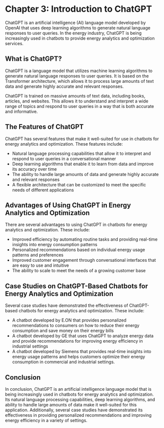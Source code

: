 Chapter 3: Introduction to ChatGPT
==================================

ChatGPT is an artificial intelligence (AI) language model developed by OpenAI that uses deep learning algorithms to generate natural language responses to user queries. In the energy industry, ChatGPT is being increasingly used in chatbots to provide energy analytics and optimization services.

What is ChatGPT?
----------------

ChatGPT is a language model that utilizes machine learning algorithms to generate natural language responses to user queries. It is based on the Transformer architecture, which allows it to process large amounts of text data and generate highly accurate and relevant responses.

ChatGPT is trained on massive amounts of text data, including books, articles, and websites. This allows it to understand and interpret a wide range of topics and respond to user queries in a way that is both accurate and informative.

The Features of ChatGPT
-----------------------

ChatGPT has several features that make it well-suited for use in chatbots for energy analytics and optimization. These features include:

* Natural language processing capabilities that allow it to interpret and respond to user queries in a conversational manner
* Deep learning algorithms that enable it to learn from data and improve its accuracy over time
* The ability to handle large amounts of data and generate highly accurate and relevant responses
* A flexible architecture that can be customized to meet the specific needs of different applications

Advantages of Using ChatGPT in Energy Analytics and Optimization
----------------------------------------------------------------

There are several advantages to using ChatGPT in chatbots for energy analytics and optimization. These include:

* Improved efficiency by automating routine tasks and providing real-time insights into energy consumption patterns
* Personalized recommendations based on individual energy usage patterns and preferences
* Improved customer engagement through conversational interfaces that are easy to use and intuitive
* The ability to scale to meet the needs of a growing customer base

Case Studies on ChatGPT-Based Chatbots for Energy Analytics and Optimization
----------------------------------------------------------------------------

Several case studies have demonstrated the effectiveness of ChatGPT-based chatbots for energy analytics and optimization. These include:

* A chatbot developed by E.ON that provides personalized recommendations to consumers on how to reduce their energy consumption and save money on their energy bills
* A chatbot developed by GE that uses ChatGPT to analyze energy data and provide recommendations for improving energy efficiency in industrial settings
* A chatbot developed by Siemens that provides real-time insights into energy usage patterns and helps customers optimize their energy consumption in commercial and industrial settings.

Conclusion
----------

In conclusion, ChatGPT is an artificial intelligence language model that is being increasingly used in chatbots for energy analytics and optimization. Its natural language processing capabilities, deep learning algorithms, and ability to handle large amounts of data make it well-suited for this application. Additionally, several case studies have demonstrated its effectiveness in providing personalized recommendations and improving energy efficiency in a variety of settings.
